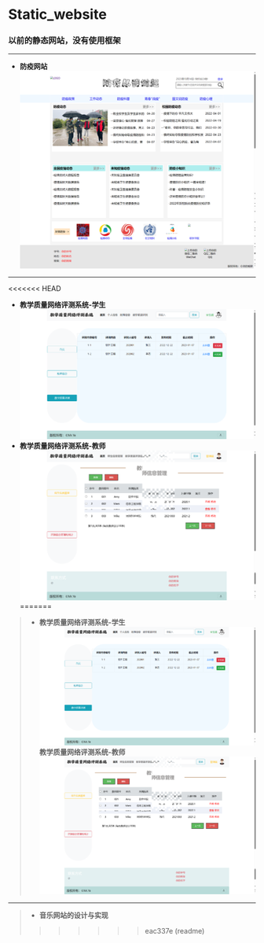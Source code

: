 # Static_website
### 以前的静态网站，没有使用框架

*** 
- **防疫网站**
![防疫网站](images/fangyi.png)
***
<<<<<<< HEAD
- **教学质量网络评测系统-学生**
![学生端](images/pingce_student.png)
- **教学质量网络评测系统-教师**
![教师端](images/pingce_tercher.png)
=======
>- **教学质量网络评测系统-学生**
>![学生端](images/pingce_student.png)
>**教学质量网络评测系统-教师**
>![教师端](images/pingce_tercher.png)
***
>- **音乐网站的设计与实现**
>>>>>>> eac337e (readme)
